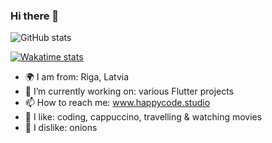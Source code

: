 ### Hi there 🦄

<!--
**evanca/evanca** is a ✨ _special_ ✨ repository because its `README.md` (this file) appears on your GitHub profile.

Here are some ideas to get you started:

- 🔭 I’m currently working on ...
- 🌱 I’m currently learning ...
- 👯 I’m looking to collaborate on ...
- 🤔 I’m looking for help with ...
- 💬 Ask me about ...
- 📫 How to reach me: ...
- 😄 Pronouns: ...
- ⚡ Fun fact: ...
-->

![GitHub stats](https://github-readme-stats.vercel.app/api?username=evanca&count_private=true&show_icons=true&hide=issues,contribs)

[![Wakatime stats](https://github-readme-stats.vercel.app/api/wakatime?username=2f5ed1be-c97a-4d11-9513-d3f9c87e2d44&langs_count=5&custom_title=Ivanna's%20Coding%20Stats)](https://github.com/anuraghazra/github-readme-stats)


- 🌍 I am from: Riga, Latvia
- 🔭 I’m currently working on: various Flutter projects
- 📫 How to reach me: www.happycode.studio
- 🤍 I like: coding, cappuccino, travelling & watching movies
- 🧅 I dislike: onions



